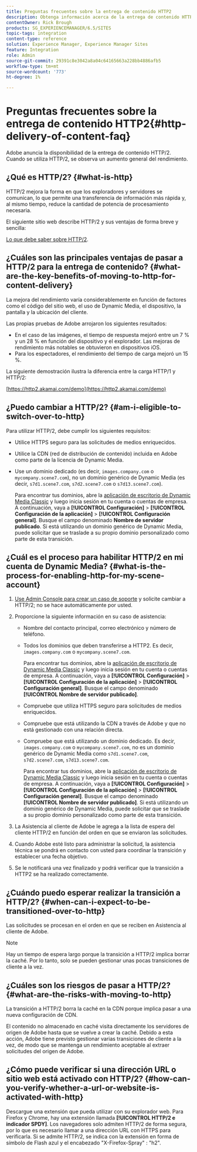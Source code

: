 ```yaml
---
title: Preguntas frecuentes sobre la entrega de contenido HTTP2
description: Obtenga información acerca de la entrega de contenido HTTP2 y cómo puede aumentar el rendimiento general del contenido web.
contentOwner: Rick Brough
products: SG_EXPERIENCEMANAGER/6.5/SITES
topic-tags: integration
content-type: reference
solution: Experience Manager, Experience Manager Sites
feature: Integration
role: Admin
source-git-commit: 29391c8e3042a8a04c64165663a228bb4886afb5
workflow-type: tm+mt
source-wordcount: '773'
ht-degree: 1%

---
```


# Preguntas frecuentes sobre la entrega de contenido HTTP2{#http-delivery-of-content-faq}

Adobe anuncia la disponibilidad de la entrega de contenido HTTP/2. Cuando se utiliza HTTP/2, se observa un aumento general del rendimiento.

## ¿Qué es HTTP/2? {#what-is-http}

HTTP/2 mejora la forma en que los exploradores y servidores se comunican, lo que permite una transferencia de información más rápida y, al mismo tiempo, reduce la cantidad de potencia de procesamiento necesaria.

El siguiente sitio web describe HTTP/2 y sus ventajas de forma breve y sencilla:

[Lo que debe saber sobre HTTP/2](https://www.engadget.com/2015-02-24-what-you-need-to-know-about-http-2.html).

## ¿Cuáles son las principales ventajas de pasar a HTTP/2 para la entrega de contenido? {#what-are-the-key-benefits-of-moving-to-http-for-content-delivery}

La mejora del rendimiento varía considerablemente en función de factores como el código del sitio web, el uso de Dynamic Media, el dispositivo, la pantalla y la ubicación del cliente.

Las propias pruebas de Adobe arrojaron los siguientes resultados:

* En el caso de las imágenes, el tiempo de respuesta mejoró entre un 7 % y un 28 % en función del dispositivo y el explorador. Las mejoras de rendimiento más notables se obtuvieron en dispositivos iOS.
* Para los espectadores, el rendimiento del tiempo de carga mejoró un 15 %.

La siguiente demostración ilustra la diferencia entre la carga HTTP/1 y HTTP/2:

[https://http2.akamai.com/demo](https://http2.akamai.com/demo)

## ¿Puedo cambiar a HTTP/2? {#am-i-eligible-to-switch-over-to-http}

Para utilizar HTTP/2, debe cumplir los siguientes requisitos:

* Utilice HTTPS seguro para las solicitudes de medios enriquecidos.
* Utilice la CDN (red de distribución de contenido) incluida en Adobe como parte de la licencia de Dynamic Media.
* Use un dominio dedicado (es decir, `images.company.com` o `mycompany.scene7.com`), no un dominio genérico de Dynamic Media (es decir, `s7d1.scene7.com`, `s7d2.scene7.com` o `s7d13.scene7.com`).

  Para encontrar tus dominios, abre la [aplicación de escritorio de Dynamic Media Classic](https://experienceleague.adobe.com/docs/dynamic-media-classic/using/getting-started/signing-out.html#getting-started) y luego inicia sesión en tu cuenta o cuentas de empresa. A continuación, vaya a **[!UICONTROL Configuración]** > **[!UICONTROL Configuración de la aplicación]** > **[!UICONTROL Configuración general]**. Busque el campo denominado **Nombre de servidor publicado**. Si está utilizando un dominio genérico de Dynamic Media, puede solicitar que se traslade a su propio dominio personalizado como parte de esta transición.

## ¿Cuál es el proceso para habilitar HTTP/2 en mi cuenta de Dynamic Media? {#what-is-the-process-for-enabling-http-for-my-scene-account}

1. [Use Admin Console para crear un caso de soporte](https://helpx.adobe.com/es/enterprise/using/support-for-experience-cloud.html) y solicite cambiar a HTTP/2; no se hace automáticamente por usted.
1. Proporcione la siguiente información en su caso de asistencia:

   * Nombre del contacto principal, correo electrónico y número de teléfono.
   * Todos los dominios que deben transferirse a HTTP2. Es decir, `images.company.com` o `mycompany.scene7.com`.

     Para encontrar tus dominios, abre la [aplicación de escritorio de Dynamic Media Classic](https://experienceleague.adobe.com/docs/dynamic-media-classic/using/getting-started/signing-out.html#getting-started) y luego inicia sesión en tu cuenta o cuentas de empresa. A continuación, vaya a **[!UICONTROL Configuración]** > **[!UICONTROL Configuración de la aplicación]** > **[!UICONTROL Configuración general]**. Busque el campo denominado **[!UICONTROL Nombre de servidor publicado]**.

   * Compruebe que utiliza HTTPS seguro para solicitudes de medios enriquecidos.
   * Compruebe que está utilizando la CDN a través de Adobe y que no está gestionado con una relación directa.
   * Compruebe que está utilizando un dominio dedicado. Es decir, `images.company.com` o `mycompany.scene7.com`, no es un dominio genérico de Dynamic Media como `s7d1.scene7.com`, `s7d2.scene7.com`, `s7d13.scene7.com`.

     Para encontrar tus dominios, abre la [aplicación de escritorio de Dynamic Media Classic](https://experienceleague.adobe.com/docs/dynamic-media-classic/using/getting-started/signing-out.html#getting-started) y luego inicia sesión en tu cuenta o cuentas de empresa. A continuación, vaya a **[!UICONTROL Configuración]** > **[!UICONTROL Configuración de la aplicación]** > **[!UICONTROL Configuración general]**. Busque el campo denominado **[!UICONTROL Nombre de servidor publicado]**. Si está utilizando un dominio genérico de Dynamic Media, puede solicitar que se traslade a su propio dominio personalizado como parte de esta transición.

1. La Asistencia al cliente de Adobe le agrega a la lista de espera del cliente HTTP/2 en función del orden en que se enviaron las solicitudes.
1. Cuando Adobe esté listo para administrar la solicitud, la asistencia técnica se pondrá en contacto con usted para coordinar la transición y establecer una fecha objetivo.
1. Se le notificará una vez finalizado y podrá verificar que la transición a HTTP2 se ha realizado correctamente.

## ¿Cuándo puedo esperar realizar la transición a HTTP/2? {#when-can-i-expect-to-be-transitioned-over-to-http}

Las solicitudes se procesan en el orden en que se reciben en Asistencia al cliente de Adobe.

>[!NOTE]
>
>Hay un tiempo de espera largo porque la transición a HTTP/2 implica borrar la caché. Por lo tanto, solo se pueden gestionar unas pocas transiciones de cliente a la vez.

## ¿Cuáles son los riesgos de pasar a HTTP/2? {#what-are-the-risks-with-moving-to-http}

La transición a HTTP/2 borra la caché en la CDN porque implica pasar a una nueva configuración de CDN.

El contenido no almacenado en caché visita directamente los servidores de origen de Adobe hasta que se vuelve a crear la caché. Debido a esta acción, Adobe tiene previsto gestionar varias transiciones de cliente a la vez, de modo que se mantenga un rendimiento aceptable al extraer solicitudes del origen de Adobe.

## ¿Cómo puede verificar si una dirección URL o sitio web está activado con HTTP/2? {#how-can-you-verify-whether-a-url-or-website-is-activated-with-http}

Descargue una extensión que pueda utilizar con su explorador web. Para Firefox y Chrome, hay una extensión llamada **[!UICONTROL HTTP/2 e indicador SPDY]**. Los navegadores solo admiten HTTP/2 de forma segura, por lo que es necesario llamar a una dirección URL con HTTPS para verificarla. Si se admite HTTP/2, se indica con la extensión en forma de símbolo de Flash azul y el encabezado &quot;X-Firefox-Spray&quot; : &quot;h2&quot;.
